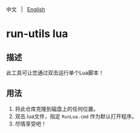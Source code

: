 中文 &nbsp; | &nbsp; [English](README.md)

# run-utils lua

## 描述

此工具可让您通过双击运行单个Lua脚本！

## 用法

1. 将此仓库克隆到磁盘上的任何位置。
2. 双击.lua文件，指定 `RunLua.cmd` 作为默认打开程序。
3. 尽情享受吧！
